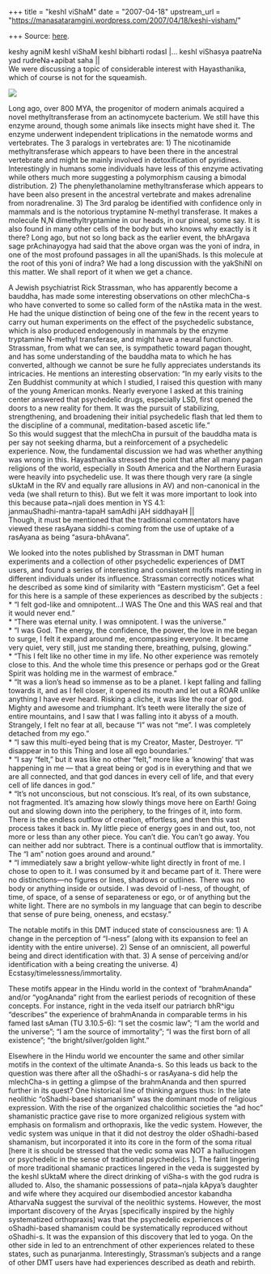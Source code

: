 +++
title = "keshI viShaM"
date = "2007-04-18"
upstream_url = "https://manasataramgini.wordpress.com/2007/04/18/keshi-visham/"

+++
Source: [here](https://manasataramgini.wordpress.com/2007/04/18/keshi-visham/).

keshy agniM keshI viShaM keshI bibharti rodasI \|… keshI viShasya
paatreNa yad rudreNa+apibat saha \|\|  
We were discussing a topic of considerable interest with Hayasthanika,
which of course is not for the squeamish.

[![](https://i0.wp.com/bp0.blogger.com/_ZhvcTTaaD_4/RZ9Wl1UEKqI/AAAAAAAAABI/UoLHp-Ujc5E/s320/dimtri.png)](http://bp0.blogger.com/_ZhvcTTaaD_4/RZ9Wl1UEKqI/AAAAAAAAABI/UoLHp-Ujc5E/s1600-h/dimtri.png)

Long ago, over 800 MYA, the progenitor of modern animals acquired a
novel methyltransferase from an actinomycete bacterium. We still have
this enzyme around, though some animals like insects might have shed it.
The enzyme underwent independent triplications in the nematode worms and
vertebrates. The 3 paralogs in vertebrates are: 1) The nicotinamide
methyltransferase which appears to have been there in the ancestral
vertebrate and might be mainly involved in detoxification of pyridines.
Interestingly in humans some individuals have less of this enzyme
activating while others much more suggesting a polymorphism causing a
bimodal distribution. 2) The phenylethanolamine methyltransferase which
appears to have been also present in the ancestral vertebrate and makes
adrenaline from noradrenaline. 3) The 3rd paralog be identified with
confidence only in mammals and is the notorious tryptamine N-methyl
transferase. It makes a molecule N,N dimethyltryptamine in our heads, in
our pineal, some say. It is also found in many other cells of the body
but who knows why exactly is it there? Long ago, but not so long back as
the earlier event, the bhArgava sage prAchinayogya had said that the
above organ was the yoni of indra, in one of the most profound passages
in all the upaniShads. Is this molecule at the root of this yoni of
indra? We had a long discussion with the yakShiNI on this matter. We
shall report of it when we get a chance.

A Jewish psychiatrist Rick Strassman, who has apparently become a
bauddha, has made some interesting observations on other mlechCha-s who
have converted to some so called form of the nAstika mata in the west.
He had the unique distinction of being one of the few in the recent
years to carry out human experiments on the effect of the psychedelic
substance, which is also produced endogenously in mammals by the enzyme
tryptamine N-methyl transferase, and might have a neural function.
Strassman, from what we can see, is sympathetic toward pagan thought,
and has some understanding of the bauddha mata to which he has
converted, although we cannot be sure he fully appreciates understands
its intricacies. He mentions an interesting observation: “In my early
visits to the Zen Buddhist community at which I studied, I raised this
question with many of the young American monks. Nearly everyone I asked
at this training center answered that psychedelic drugs, especially LSD,
first opened the doors to a new reality for them. It was the pursuit of
stabilizing, strengthening, and broadening their initial psychedelic
flash that led them to the discipline of a communal, meditation-based
ascetic life.”  
So this would suggest that the mlechCha in pursuit of the bauddha mata
is per say not seeking dharma, but a reinforcement of a psychedelic
experience. Now, the fundamental discussion we had was whether anything
was wrong in this. Hayasthanika stressed the point that after all many
pagan religions of the world, especially in South America and the
Northern Eurasia were heavily into psychedelic use. It was there though
very rare (a single sUktaM in the RV and equally rare allusions in AV)
and non-canonical in the veda (we shall return to this). But we felt it
was more important to look into this because pata\~njali does mention in
YS 4.1:  
janmauShadhi-mantra-tapaH samAdhi jAH siddhayaH \|\|  
Though, it must be mentioned that the traditional commentators have
viewed these rasAyana siddhi-s coming from the use of uptake of a
rasAyana as being “asura-bhAvana”.

We looked into the notes published by Strassman in DMT human experiments
and a collection of other psychedelic experiences of DMT users, and
found a series of interesting and consistent motifs manifesting in
different individuals under its influence. Strassman correctly notices
what he described as some kind of similarity with “Eastern mysticism”.
Get a feel for this here is a sample of these experiences as described
by the subjects :  
\* “I felt god-like and omnipotent…I WAS The One and this WAS real and
that it would never end.”  
\* “There was eternal unity. I was omnipotent. I was the universe.”  
\* “I was God. The energy, the confidence, the power, the love in me
began to surge, I felt it expand around me, encompassing everyone. It
became very quiet, very still, just me standing there, breathing,
pulsing, glowing.”  
\* “This I felt like no other time in my life. No other experience was
remotely close to this. And the whole time this presence or perhaps god
or the Great Spirit was holding me in the warmest of embrace.”  
\* “It was a lion’s head so immense as to be a planet. I kept falling
and falling towards it, and as I fell closer, it opened its mouth and
let out a ROAR unlike anything I have ever heard. Risking a cliche, it
was like the roar of god. Mighty and awesome and triumphant. It’s teeth
were literally the size of entire mountains, and I saw that I was
falling into it abyss of a mouth. Strangely, I felt no fear at all,
because “I” was not “me”. I was completely detached from my ego.”  
\* “I saw this multi-eyed being that is my Creator, Master, Destroyer.
“I” disappear in to this Thing and lose all ego boundaries.”  
\* “I say “felt,” but it was like no other “felt,” more like a ‘knowing’
that was happening in me — that a great being or god is in everything
and that we are all connected, and that god dances in every cell of
life, and that every cell of life dances in god.”  
\* “It’s not unconscious, but not conscious. It’s real, of its own
substance, not fragmented. It’s amazing how slowly things move here on
Earth! Going out and slowing down into the periphery, to the fringes of
it, into form. There is the endless outflow of creation, effortless, and
then this vast process takes it back in. My little piece of energy goes
in and out, too, not more or less than any other piece. You can’t die.
You can’t go away. You can neither add nor subtract. There is a
continual outflow that is immortality. The “I am” notion goes around and
around.”  
\* “I immediately saw a bright yellow-white light directly in front of
me. I chose to open to it. I was consumed by it and became part of it.
There were no distinctions—no figures or lines, shadows or outlines.
There was no body or anything inside or outside. I was devoid of I-ness,
of thought, of time, of space, of a sense of separateness or ego, or of
anything but the white light. There are no symbols in my language that
can begin to describe that sense of pure being, oneness, and ecstasy.”

The notable motifs in this DMT induced state of consciousness are: 1) A
change in the perception of “I-ness” (along with its expansion to feel
an identity with the entire universe). 2) Sense of an omniscient, all
powerful being and direct identification with that. 3) A sense of
perceiving and/or identification with a being creating the universe. 4)
Ecstasy/timelessness/immortality.

These motifs appear in the Hindu world in the context of “brahmAnanda”
and/or “yogAnanda” right from the earliest periods of recognition of
these concepts. For instance, right in the veda itself our patriarch
bhR^igu “describes” the experience of brahmAnanda in comparable terms in
his famed last sAman (TU 3.10.5-6): “I set the cosmic law”; “I am the
world and the universe”; “I am the source of immortality”; “I was the
first born of all existence”; “the bright/silver/golden light.”

Elsewhere in the Hindu world we encounter the same and other similar
motifs in the context of the ultimate Ananda-s. So this leads us back to
the question was there after all the oShadhi-s or rasAyana-s did help
the mlechCha-s in getting a glimpse of the brahmAnanda and then spurred
further in its quest? One historical line of thinking argues thus: In
the late neolithic “oShadhi-based shamanism” was the dominant mode of
religious expression. With the rise of the organized chalcolithic
societies the “ad hoc” shamanistic practice gave rise to more organized
religious system with emphasis on formalism and orthopraxis, like the
vedic system. However, the vedic system was unique in that it did not
destroy the older oShadhi-based shamanism, but incorporated it into its
core in the form of the soma ritual \[here it is should be stressed that
the vedic soma was NOT a hallucinogen or psychedelic in the sense of
traditional psychedelics \]. The faint lingering of more traditional
shamanic practices lingered in the veda is suggested by the keshI sUktaM
where the direct drinking of viSha-s with the god rudra is alluded to.
Also, the shamanic possessions of pata\~njala kApya’s daughter and wife
where they acquired our disembodied ancestor kabandha AtharvaNa suggest
the survival of the neolithic systems. However, the most important
discovery of the Aryas \[specifically inspired by the highly
systematized orthopraxis\] was that the psychedelic experiences of
oShadhi-based shamanism could be systematically reproduced without
oShadhi-s. It was the expansion of this discovery that led to yoga. On
the other side in led to an entrenchment of other experiences related to
these states, such as punarjanma. Interestingly, Strassman’s subjects
and a range of other DMT users have had experiences described as death
and rebirth.

